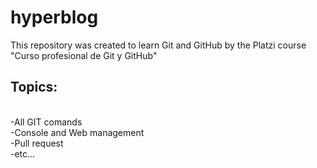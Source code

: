 # hyperblog
This repository was created to learn Git and GitHub by the Platzi course "Curso profesional de Git y GitHub"

## Topics:
  </br>
  -All GIT comands
  </br>
  -Console and Web management
  </br>
  -Pull request
  </br>
  -etc...